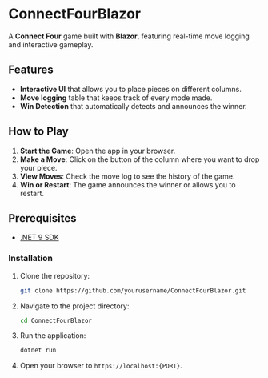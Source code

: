 # ConnectFourBlazor

A **Connect Four** game built with **Blazor**, featuring real-time move logging and interactive gameplay.

## Features

- **Interactive UI** that allows you to place pieces on different columns.
- **Move logging** table that keeps track of every mode made.
- **Win Detection** that automatically detects and announces the winner.

## How to Play

1. **Start the Game**: Open the app in your browser.
2. **Make a Move**: Click on the button of the column where you want to drop your piece.
3. **View Moves**: Check the move log to see the history of the game.
4. **Win or Restart**: The game announces the winner or allows you to restart.

## Prerequisites

- [.NET 9 SDK](https://dotnet.microsoft.com/download/dotnet/9.0)

### Installation

1. Clone the repository:

   ```bash
   git clone https://github.com/yourusername/ConnectFourBlazor.git
2. Navigate to the project directory:

   ```bash
   cd ConnectFourBlazor
3. Run the application:

   ```bash
   dotnet run
4. Open your browser to `https://localhost:{PORT}`.
